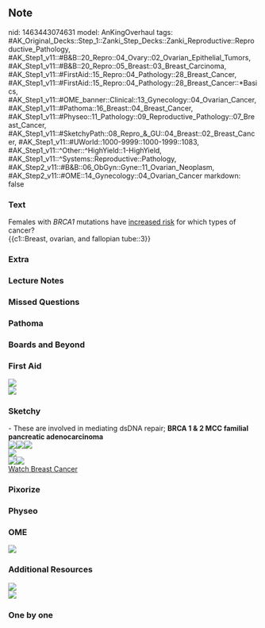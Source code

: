 ## Note
nid: 1463443074631
model: AnKingOverhaul
tags: #AK_Original_Decks::Step_1::Zanki_Step_Decks::Zanki_Reproductive::Reproductive_Pathology, #AK_Step1_v11::#B&B::20_Repro::04_Ovary::02_Ovarian_Epithelial_Tumors, #AK_Step1_v11::#B&B::20_Repro::05_Breast::03_Breast_Carcinoma, #AK_Step1_v11::#FirstAid::15_Repro::04_Pathology::28_Breast_Cancer, #AK_Step1_v11::#FirstAid::15_Repro::04_Pathology::28_Breast_Cancer::*Basics, #AK_Step1_v11::#OME_banner::Clinical::13_Gynecology::04_Ovarian_Cancer, #AK_Step1_v11::#Pathoma::16_Breast::04_Breast_Cancer, #AK_Step1_v11::#Physeo::11_Pathology::09_Reproductive_Pathology::07_Breast_Cancer, #AK_Step1_v11::#SketchyPath::08_Repro_&_GU::04_Breast::02_Breast_Cancer, #AK_Step1_v11::#UWorld::1000-9999::1000-1999::1083, #AK_Step1_v11::^Other::^HighYield::1-HighYield, #AK_Step1_v11::^Systems::Reproductive::Pathology, #AK_Step2_v11::#B&B::06_ObGyn::Gyne::11_Ovarian_Neoplasm, #AK_Step2_v11::#OME::14_Gynecology::04_Ovarian_Cancer
markdown: false

### Text
<div>
  Females with <i>BRCA1</i> mutations have <u>increased risk</u>
  for which types of cancer?
</div>
<div>
  {{c1::Breast, ovarian, and fallopian tube::3}}
</div>

### Extra


### Lecture Notes


### Missed Questions


### Pathoma


### Boards and Beyond


### First Aid
<img src="paste-136524125438419.jpg">
<div><img src="tmpqTrHAJ.png"></div>

### Sketchy
<div>
<div>
  - These are involved in mediating dsDNA repair; <b>BRCA 1 & 2 MCC
  familial pancreatic adenocarcinoma</b>
</div>
<div><img src=
"Screen%20Shot%202020-05-10%20at%202.46.05%20PM.JPG"><img src=
"Screen%20Shot%202020-05-10%20at%202.46.58%20PM.JPG"><img src=
"Screen%20Shot%202020-05-10%20at%202.46.25%20PM.JPG"></div>
<div><img src=
"Complete%20Sketch-6b2ccf7fc9362cad67bfbc3d97cfa442a69575bb.jpg"></div><img src="Zoverall%20picture%20(50)_1566160514431.jpg"><img src="Complete%20Image.jpg"></div><a href="https://dashboard.sketchy.com/study/medical/courses/medical-pathophysiology/units/medical-pathophysiology-reproductive-gu/videos/medical-pathophysiology-reproductive-and-gu-breast-breast-cancer?utm_source=anki&utm_medium=partnership&utm_campaign=february_update&utm_content=medical">Watch
Breast Cancer</a>

### Pixorize


### Physeo


### OME
<div class="ome-widget">
  <a href=
  "https://onlinemeded.org/spa/gynecology/ovarian-cancer/acquire?ref=anki">
  <img src="_OME_AnkiFlashcards_Lesson_5.png"></a>
</div>

### Additional Resources
<div><img src=
"paste-8969429454c690ea873573504e03a1ded60ce237.png"></div><img src="paste-b113581819801cbc4d024b5acab5d7ca66b5da7e.png">

### One by one

